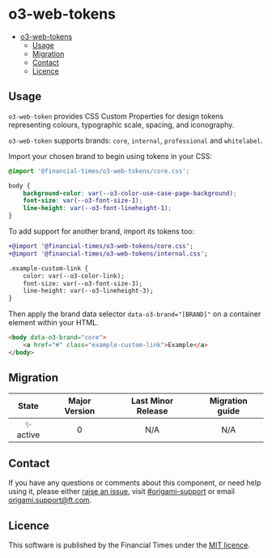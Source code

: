 # o3-web-tokens

- [o3-web-tokens](#o3-web-tokens)
  - [Usage](#usage)
  - [Migration](#migration)
  - [Contact](#contact)
  - [Licence](#licence)

## Usage

`o3-web-token` provides CSS Custom Properties for design tokens representing colours, typographic scale, spacing, and iconography.

`o3-web-token` supports brands: `core`, `internal`, `professional` and `whitelabel`.

Import your chosen brand to begin using tokens in your CSS:

```css
@import '@financial-times/o3-web-tokens/core.css';

body {
	background-color: var(--o3-color-use-case-page-background);
	font-size: var(--o3-font-size-1);
	line-height: var(--o3-font-lineheight-1);
}
```

To add support for another brand, import its tokens too:

```diff
+@import '@financial-times/o3-web-tokens/core.css';
+@import '@financial-times/o3-web-tokens/internal.css';

.example-custom-link {
	color: var(--o3-color-link);
	font-size: var(--o3-font-size-3);
	line-height: var(--o3-lineheight-3);
}
```

Then apply the brand data selector `data-o3-brand="[BRAND]"` on a container element within your HTML.

```html
<body data-o3-brand="core">
	<a href="#" class="example-custom-link">Example</a>
</body>
```

## Migration

|   State   | Major Version | Last Minor Release | Migration guide |
| :-------: | :-----------: | :----------------: | :-------------: |
| ✨ active |       0       |        N/A         |       N/A       |

## Contact

If you have any questions or comments about this component, or need help using it, please either [raise an issue](https://github.com/Financial-Times/origami/issues/new?labels=o-buttons-experimental,components), visit [#origami-support](https://financialtimes.slack.com/messages/#origami-support/) or email [origami.support@ft.com](mailto:origami.support@ft.com).

## Licence

This software is published by the Financial Times under the [MIT licence](http://opensource.org/licenses/MIT).
